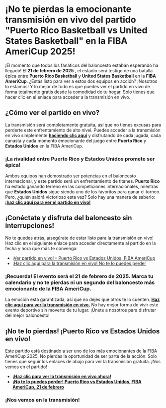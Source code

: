 # ¡No te pierdas la emocionante transmisión en vivo del partido "Puerto Rico Basketball vs United States Basketball" en la FIBA AmeriCup 2025!

¡El momento que todos los fanáticos del baloncesto estaban esperando ha llegado! El **21 de febrero de 2025** , el estadio será testigo de una batalla épica entre **Puerto Rico Basketball** y **United States Basketball** en la **FIBA AmeriCup**. ¿Estás listo para ver a estos dos equipos en acción? ¡Nosotros lo estamos! Y lo mejor de todo es que puedes ver el partido en vivo de forma totalmente gratis desde la comodidad de tu hogar. Solo tienes que hacer clic en el enlace para acceder a la transmisión en vivo.

## ¿Cómo ver el partido en vivo?

La transmisión será completamente gratuita, así que no tienes excusas para perderte este enfrentamiento de alto nivel. Puedes acceder a la transmisión en vivo simplemente **[haciendo clic aquí](https://tinyurl.com/livestreamfreeo?st=Puerto+Rico+Basketball+vs+United+States+Basketball&si=gh)** y disfrutando de cada jugada, cada canasta y cada momento emocionante del juego entre **Puerto Rico** y **Estados Unidos** en la FIBA AmeriCup.

### ¡La rivalidad entre Puerto Rico y Estados Unidos promete ser épica!

Ambos equipos han demostrado ser potencias en el baloncesto internacional, y este partido será un enfrentamiento de titanes. **Puerto Rico** ha estado ganando terreno en las competiciones internacionales, mientras que **Estados Unidos** sigue siendo uno de los favoritos para ganar el torneo. Pero, ¿quién saldrá victorioso esta vez? Solo hay una manera de saberlo: **[¡haz clic aquí para ver el partido en vivo!](https://tinyurl.com/livestreamfreeo?st=Puerto+Rico+Basketball+vs+United+States+Basketball&si=gh)**

## ¡Conéctate y disfruta del baloncesto sin interrupciones!

No te quedes atrás, ¡asegúrate de estar listo para la transmisión en vivo! Haz clic en el siguiente enlace para acceder directamente al partido en la fecha y hora que más te convenga:

- [¡Ver partido en vivo! – Puerto Rico vs Estados Unidos, FIBA AmeriCup](https://tinyurl.com/livestreamfreeo?st=Puerto+Rico+Basketball+vs+United+States+Basketball&si=gh)
- [¡Haz clic aquí para la transmisión en vivo! No te lo puedes perder](https://tinyurl.com/livestreamfreeo?st=Puerto+Rico+Basketball+vs+United+States+Basketball&si=gh)

### ¡Recuerda! El evento será el 21 de febrero de 2025. Marca tu calendario y no te pierdas ni un segundo del baloncesto más emocionante de la FIBA AmeriCup.

La emoción está garantizada, así que no dejes que otros te lo cuenten. **[Haz clic aquí para ver la transmisión en vivo.](https://tinyurl.com/livestreamfreeo?st=Puerto+Rico+Basketball+vs+United+States+Basketball&si=gh)** No hay mejor forma de vivir este evento deportivo sin moverte de tu lugar. ¡Únete a nosotros para disfrutar del mejor baloncesto!

## ¡No te lo pierdas! ¡Puerto Rico vs Estados Unidos en vivo!

Este partido está destinado a ser uno de los más emocionantes de la FIBA AmeriCup 2025. No pierdas la oportunidad de ser parte de la acción. Solo tienes que seguir los enlaces de abajo para ver la transmisión gratuita. ¡Nos vemos en el partido!

- **[¡Haz clic para ver la transmisión en vivo ahora!](https://tinyurl.com/livestreamfreeo?st=Puerto+Rico+Basketball+vs+United+States+Basketball&si=gh)**
- **[¡No te lo puedes perder! Puerto Rico vs Estados Unidos, FIBA AmeriCup, 21 de febrero](https://tinyurl.com/livestreamfreeo?st=Puerto+Rico+Basketball+vs+United+States+Basketball&si=gh)**

### ¡Nos vemos en la transmisión!
